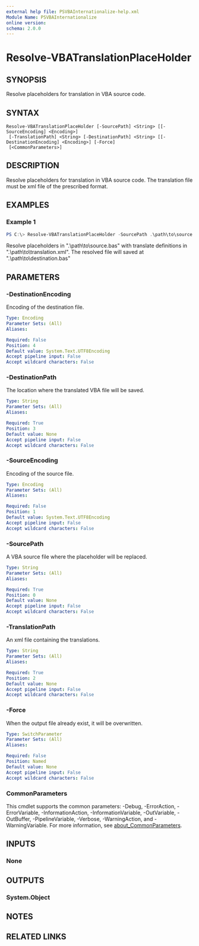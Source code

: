 ```yaml
---
external help file: PSVBAInternationalize-help.xml
Module Name: PSVBAInternationalize
online version:
schema: 2.0.0
---
```


# Resolve-VBATranslationPlaceHolder

## SYNOPSIS
Resolve placeholders for translation in VBA source code.

## SYNTAX

```
Resolve-VBATranslationPlaceHolder [-SourcePath] <String> [[-SourceEncoding] <Encoding>]
 [-TranslationPath] <String> [-DestinationPath] <String> [[-DestinationEncoding] <Encoding>] [-Force]
 [<CommonParameters>]
```

## DESCRIPTION
Resolve placeholders for translation in VBA source code.
The translation file must be xml file of the prescribed format.

## EXAMPLES

### Example 1
```powershell
PS C:\> Resolve-VBATranslationPlaceHolder -SourcePath .\path\to\source.bas -TranslationPath .\path\to\translation.xml -DestinationPath .\path\to\destination.bas
```

Resolve placeholders in ".\path\to\source.bas" with translate definitions in ".\path\to\translation.xml".
The resolved file will saved at ".\path\to\destination.bas"

## PARAMETERS

### -DestinationEncoding
Encoding of the destination file.

```yaml
Type: Encoding
Parameter Sets: (All)
Aliases:

Required: False
Position: 4
Default value: System.Text.UTF8Encoding
Accept pipeline input: False
Accept wildcard characters: False
```

### -DestinationPath
The location where the translated VBA file will be saved.

```yaml
Type: String
Parameter Sets: (All)
Aliases:

Required: True
Position: 3
Default value: None
Accept pipeline input: False
Accept wildcard characters: False
```

### -SourceEncoding
Encoding of the source file.

```yaml
Type: Encoding
Parameter Sets: (All)
Aliases:

Required: False
Position: 1
Default value: System.Text.UTF8Encoding
Accept pipeline input: False
Accept wildcard characters: False
```

### -SourcePath
A VBA source file where the placeholder will be replaced.

```yaml
Type: String
Parameter Sets: (All)
Aliases:

Required: True
Position: 0
Default value: None
Accept pipeline input: False
Accept wildcard characters: False
```

### -TranslationPath
An xml file containing the translations.

```yaml
Type: String
Parameter Sets: (All)
Aliases:

Required: True
Position: 2
Default value: None
Accept pipeline input: False
Accept wildcard characters: False
```

### -Force
When the output file already exist, it will be overwritten.

```yaml
Type: SwitchParameter
Parameter Sets: (All)
Aliases:

Required: False
Position: Named
Default value: None
Accept pipeline input: False
Accept wildcard characters: False
```

### CommonParameters
This cmdlet supports the common parameters: -Debug, -ErrorAction, -ErrorVariable, -InformationAction, -InformationVariable, -OutVariable, -OutBuffer, -PipelineVariable, -Verbose, -WarningAction, and -WarningVariable. For more information, see [about_CommonParameters](http://go.microsoft.com/fwlink/?LinkID=113216).

## INPUTS

### None
## OUTPUTS

### System.Object
## NOTES

## RELATED LINKS
